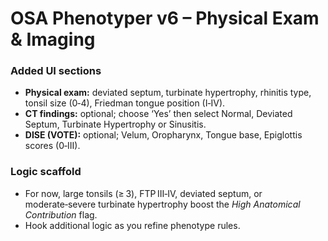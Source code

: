 
# OSA Phenotyper v6 – Physical Exam & Imaging

### Added UI sections
* **Physical exam:** deviated septum, turbinate hypertrophy, rhinitis type, tonsil size (0‑4), Friedman tongue position (I‑IV).
* **CT findings:** optional; choose ‘Yes’ then select Normal, Deviated Septum, Turbinate Hypertrophy or Sinusitis.
* **DISE (VOTE):** optional; Velum, Oropharynx, Tongue base, Epiglottis scores (0‑III).

### Logic scaffold
* For now, large tonsils (≥ 3), FTP III‑IV, deviated septum, or moderate‑severe turbinate hypertrophy boost the *High Anatomical Contribution* flag.
* Hook additional logic as you refine phenotype rules.

